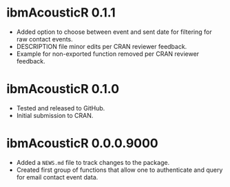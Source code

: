 # ibmAcousticR 0.1.1

* Added option to choose between event and sent date for filtering for raw contact events.
* DESCRIPTION file minor edits per CRAN reviewer feedback.
* Example for non-exported function removed per CRAN reviewer feedback.

# ibmAcousticR 0.1.0

* Tested and released to GitHub.
* Initial submission to CRAN.

# ibmAcousticR 0.0.0.9000

* Added a `NEWS.md` file to track changes to the package.
* Created first group of functions that allow one to authenticate and query for email contact event data.
